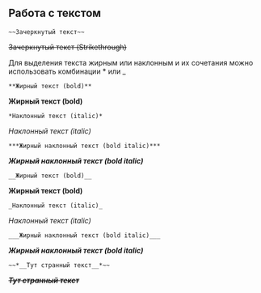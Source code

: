 


















## Работа с текстом

`~~Зачеркнутый текст~~`

~~Зачеркнутый текст (Strikethrough)~~

Для выделения текста жирным или наклонным и их сочетания можно использовать комбинации * или _

`**Жирный текст (bold)**`

**Жирный текст (bold)**

`*Наклонный текст (italic)*`

*Наклонный текст (italic)*

`***Жирный наклонный текст (bold italic)***`

***Жирный наклонный текст (bold italic)***

`__Жирный текст (bold)__`

__Жирный текст (bold)__

`_Наклонный текст (italic)_`

_Наклонный текст (italic)_

`___Жирный наклонный текст (bold italic)___`

___Жирный наклонный текст (bold italic)___

`~~*__Тут странный текст__*~~`

~~*__Тут странный текст__*~~